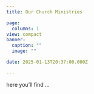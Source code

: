 ```yaml
---
title: Our Church Ministries

page: 
  columns: 1
view: compact
banner:
  caption: ""
  image: ""

date: 2025-01-13T20:37:00.000Z

---
```

here you’ll find …
